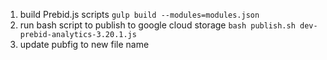 1) build Prebid.js scripts `gulp build --modules=modules.json`
2) run bash script to publish to google cloud storage `bash publish.sh dev-prebid-analytics-3.20.1.js`
3) update pubfig to new file name

